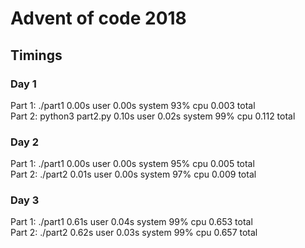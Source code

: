 # Advent of code 2018

## Timings

### Day 1

Part 1: ./part1  0.00s user 0.00s system 93% cpu 0.003 total\
Part 2: python3 part2.py  0.10s user 0.02s system 99% cpu 0.112 total

### Day 2

Part 1: ./part1  0.00s user 0.00s system 95% cpu 0.005 total\
Part 2: ./part2  0.01s user 0.00s system 97% cpu 0.009 total

### Day 3
Part 1: ./part1  0.61s user 0.04s system 99% cpu 0.653 total\
Part 2: ./part2  0.62s user 0.03s system 99% cpu 0.657 total
